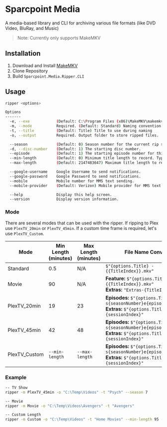 # Sparcpoint Media

A media-based library and CLI for archiving various file formats 
(like DVD Video, BluRay, and Music)

> Note: Currently only supports MakeMKV

## Installation

1. Download and Install [MakeMKV](http://makemkv.com/)
2. Clone Repository
3. Build `Sparcpoint.Media.Ripper.CLI`

## Usage

```bash
ripper <options>

Options
-------
  -e, --exe            (Default: C:\Program Files (x86)\MakeMKV\makemkvcon.exe) Path to the MKV Command Line EXE
  -m, --mode           Required. (Default: Standard) Naming convention for the output titles
  -t, --title          (Default: Title) Title to use during naming
  -o, --output         Required. Output folder to store ripped files.

  --season             (Default: 0) Season number for the current rip session. Only used when a TV mode is selected.
  -d, --disc-number    (Default: 1) The starting disc number.
  --episode            (Default: 1) The starting episode number for this session.
  --min-length         (Default: 0) Minimum title length to record. Typically used with custom conventions
  --max-length         (Default: 2147483647) Maximum title length to record. Typically used with custom conventions

  --google-username    Google Username to send notifications.
  --google-password    Google Password to send notifications.
  --mobile             Mobile number for MMS text sending.
  --mobile-provider    (Default: Verizon) Mobile provider for MMS text sending.

  --help               Display this help screen.
  --version            Display version information.
```

### Mode
There are several modes that can be used with the ripper. 
If ripping to Plex use `PlexTV_20min` or `PlexTV_45min`. If a custom
time frame is required, let's use `PlexTV_Custom`.

| Mode | Min Length (minutes) | Max Length (minutes) | File Name Convention |
| ---- | -------------------- | -------------------- | -------------------- |
| Standard | 0.5 | N/A | `$"{options.Title} - {{TitleIndex}}.mkv"` |
| Movie | 90 | N/A | **Feature:** `$"{options.Title} - {{TitleIndex}}.mkv"`<br>**Extras:** `"Extras-{TitleIndex}.mkv"` |
| PlexTV_20min | 19 | 23 | **Episodes:** `$"{options.Title} - s{seasonNumber}e{episodeNumber}.mkv"`<br>**Extras:** `$"{options.Title} - Extras {sessionIndex}"` |
| PlexTV_45min | 42 | 48 | **Episodes:** `$"{options.Title} - s{seasonNumber}e{episodeNumber}.mkv"`<br>**Extras:** `$"{options.Title} - Extras {sessionIndex}"` |
| PlexTV_Custom | `--min-length` | `--max-length` | **Episodes:** `$"{options.Title} - s{seasonNumber}e{episodeNumber}.mkv"`<br>**Extras:** `$"{options.Title} - Extras {sessionIndex}"` |

### Example

```bash
-- TV Show
ripper -m PlexTV_45min -o "C:\Temp\Videos" -t "Psych" --season 7

-- Movie
ripper -m Movie -o "C:\Temp\Videos\Avengers" -t "Avengers"

-- Custom Length
ripper -m Custom -o "C:\Temp\Videos" -t "Home Movies" --min-length 95 --max-length 125
```
